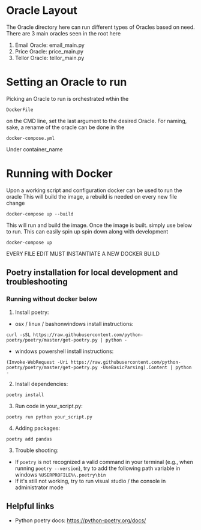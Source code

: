 # Oracle Layout
The Oracle directory here can run different types of Oracles based on need. There are 3 main oracles seen in the root here
1. Email Oracle: email_main.py
2. Price Oracle: price_main.py
3. Tellor Oracle: tellor_main.py

# Setting an Oracle to run
Picking an Oracle to run is orchestrated wthin the 
```
DockerFile
```
on the CMD line, set the last argument to the desired Oracle.
For naming, sake, a rename of the oracle can be done in the 
```
docker-compose.yml
```
Under container_name

# Running with Docker
Upon a working script and configuration docker can be used to run  the oracle
This will build the image, a rebuild is needed on every new file change

```
docker-compose up --build
```
This will run and build the image. Once the image is built. simply use below to run. This can easily spin up spin down along with development

```
docker-compose up
```
EVERY FILE EDIT MUST INSTANTIATE A NEW DOCKER BUILD

## Poetry installation for local development and troubleshooting
### Running without docker below
1. Install poetry: 

* osx / linux / bashonwindows install instructions:
```
curl -sSL https://raw.githubusercontent.com/python-poetry/poetry/master/get-poetry.py | python -
```
* windows powershell install instructions:
```
(Invoke-WebRequest -Uri https://raw.githubusercontent.com/python-poetry/poetry/master/get-poetry.py -UseBasicParsing).Content | python -
```

2. Install dependencies: 
```
poetry install
```

3. Run code in your_script.py:
```
poetry run python your_script.py
```

4. Adding packages: 
```
poetry add pandas
```

3. Trouble shooting:
* If `poetry` is not recognized a valid command in your terminal (e.g., when running `poetry --version`), try to add the following path variable in windows `%USERPROFILE%\.poetry\bin`
* If it's still not working, try to run visual studio / the console in administrator mode

## Helpful links
* Python poetry docs: https://python-poetry.org/docs/
